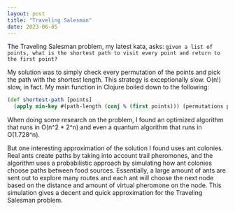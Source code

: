 ```yaml
---
layout: post
title: "Traveling Salesman"
date: 2023-06-05
---
```

The Traveling Salesman problem, my latest kata, asks: `given a list of points, what is the shortest path to visit every point and return to the first point?`

My solution was to simply check every permutation of the points and pick the path with the shortest length. This strategy is exceptionally slow. O(n!) slow, in fact. My main function in Clojure boiled down to the following:
```clojure
(def shortest-path [points]
  (apply min-key #(path-length (conj % (first points))) (permutations points)))
```

When doing some research on the problem, I found an optimized algorithm that runs in O(n^2 * 2^n) and even a quantum algorithm that runs in O(1.728^n).

But one interesting approximation of the solution I found uses ant colonies. Real ants create paths by taking into account trail pheromones, and the algorithm uses a probabilistic approach by simulating how ant colonies choose paths between food sources. Essentially, a large amount of ants are sent out to explore many routes and each ant will choose the next node based on the distance and amount of virtual pheromone on the node. This simulation gives a decent and quick approximation for the Traveling Salesman problem.
